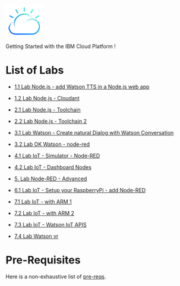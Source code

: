 <img src="./images/cloud-color-logo.png" width="20%"/>

Getting Started with the IBM Cloud Platform !

# List of Labs

+ [1.1 Lab Node.js - add Watson TTS in a Node.js web app](./labs/1.1%20Lab%20Node.js%20-%20add%20Watson%20TTS%20in%20a%20Node.js%20web%20app)

+ [1.2 Lab Node.js - Cloudant](./labs/1.2%20Lab%20Node.js%20-%20Cloudant)

+ [2.1 Lab Node.js - Toolchain](./labs/2.1%20Lab%20Node.js%20-%20Toolchain)

+ [2.2 Lab Node.js - Toolchain 2](./labs/2.2%20Lab%20Node.js%20-%20Toolchain%202)

+ [3.1 Lab Watson - Create natural Dialog with Watson Conversation](./labs/3.1%20Lab%20Watson%20-%20Create%20natural%20Dialog%20with%20Watson%20Conversation)

+ [3.2 Lab OK Watson - node-red](./labs/3.2%20Lab%20OK%20Watson%20-%20node-red)

+ [4.1 Lab IoT - Simulator - Node-RED](./labs/4.1%20Lab%20IoT%20-%20Simulator%20-%20Node-RED)

+ [4.2 Lab IoT - Dashboard Nodes](./labs/4.2%20Lab%20IoT%20-%20Dashboard%20Nodes)

+ [5. Lab Node-RED - Advanced](./labs/5.%20Lab%20Node-RED%20-%20Advanced)

+ [6.1 Lab IoT - Setup your RaspberryPi - add Node-RED](./labs/6.1%20Lab%20IoT%20-%20Setup%20your%20RaspberryPi%20-%20add%20Node-RED)

+ [7.1 Lab IoT - with ARM 1](./labs/7.1%20Lab%20IoT%20-%20with%20ARM%201)

+ [7.2 Lab IoT - with ARM 2](./labs/7.2%20Lab%20IoT%20-%20with%20ARM%202)

+ [7.3 Lab IoT - Watson IoT APIS](./labs/7.3%20Lab%20IoT%20-%20Watson%20IoT%20APIs)

+ [7.4 Lab Watson vr](./labs/7.4%20Lab%20Watson%20vr)


# Pre-Requisites

Here is a non-exhaustive list of [pre-reqs](./prereqs).